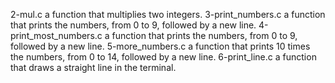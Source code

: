2-mul.c a function that multiplies two integers.
 3-print_numbers.c
 a function that prints the numbers, from 0 to 9, followed by a new line.
4-print_most_numbers.c a function that prints the numbers, from 0 to 9, followed by a new line.
 5-more_numbers.c a function that prints 10 times the numbers, from 0 to 14, followed by a new line. 
6-print_line.c a function that draws a straight line in the terminal.
